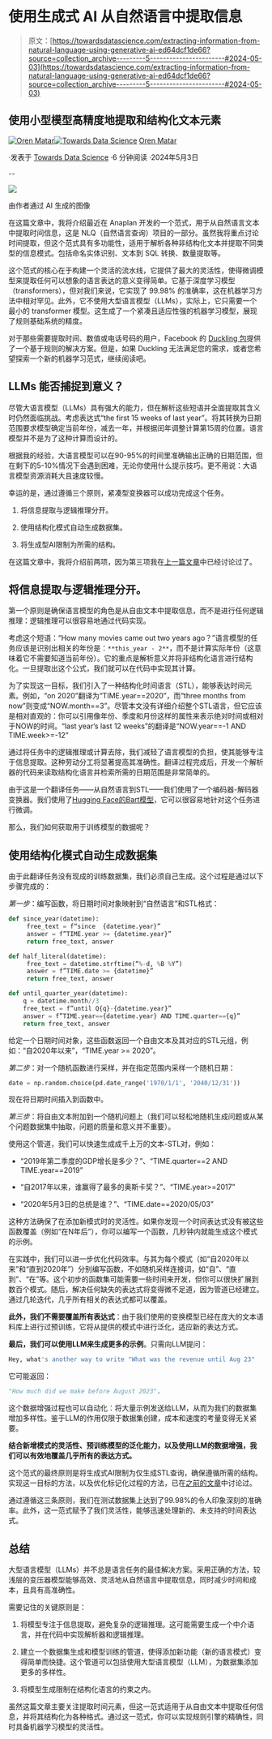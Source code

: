 # 使用生成式 AI 从自然语言中提取信息

> 原文：[https://towardsdatascience.com/extracting-information-from-natural-language-using-generative-ai-ed64dcf1de66?source=collection_archive---------5-----------------------#2024-05-03](https://towardsdatascience.com/extracting-information-from-natural-language-using-generative-ai-ed64dcf1de66?source=collection_archive---------5-----------------------#2024-05-03)

## 使用小型模型高精度地提取和结构化文本元素

[](https://medium.com/@orenmatar?source=post_page---byline--ed64dcf1de66--------------------------------)[![Oren Matar](../Images/8b1fa6aa3585fc283d51828b53a0754c.png)](https://medium.com/@orenmatar?source=post_page---byline--ed64dcf1de66--------------------------------)[](https://towardsdatascience.com/?source=post_page---byline--ed64dcf1de66--------------------------------)[![Towards Data Science](../Images/a6ff2676ffcc0c7aad8aaf1d79379785.png)](https://towardsdatascience.com/?source=post_page---byline--ed64dcf1de66--------------------------------) [Oren Matar](https://medium.com/@orenmatar?source=post_page---byline--ed64dcf1de66--------------------------------)

·发表于 [Towards Data Science](https://towardsdatascience.com/?source=post_page---byline--ed64dcf1de66--------------------------------) ·6 分钟阅读 ·2024年5月3日

--

![](../Images/12de85af31069135ae128e15c4e03a46.png)

由作者通过 AI 生成的图像

在这篇文章中，我将介绍最近在 Anaplan 开发的一个范式，用于从自然语言文本中提取时间信息，这是 NLQ（自然语言查询）项目的一部分。虽然我将重点讨论时间提取，但这个范式具有多功能性，适用于解析各种非结构化文本并提取不同类型的信息模式。包括命名实体识别、文本到 SQL 转换、数量提取等。

这个范式的核心在于构建一个灵活的流水线，它提供了最大的灵活性，使得微调模型来提取任何可以想象的语言表达的意义变得简单。它基于深度学习模型（transformers），但对我们来说，它实现了 99.98% 的准确率，这在机器学习方法中相对罕见。此外，它不使用大型语言模型（LLMs），实际上，它只需要一个最小的 transformer 模型。这生成了一个紧凑且适应性强的机器学习模型，展现了规则基础系统的精度。

对于那些需要提取时间、数值或电话号码的用户，Facebook 的 [Duckling 包](https://github.com/facebook/duckling)提供了一个基于规则的解决方案。但是，如果 Duckling 无法满足您的需求，或者您希望探索一个新的机器学习范式，继续阅读吧。

## LLMs 能否捕捉到意义？

尽管大语言模型（LLMs）具有强大的能力，但在解析这些短语并全面提取其含义时仍然面临挑战。考虑表达式“the first 15 weeks of last year”。将其转换为日期范围要求模型确定当前年份，减去一年，并根据闰年调整计算第15周的位置。语言模型并不是为了这种计算而设计的。

根据我的经验，大语言模型可以在90-95%的时间里准确输出正确的日期范围，但在剩下的5-10%情况下会遇到困难，无论你使用什么提示技巧。更不用说：大语言模型资源消耗大且速度较慢。

幸运的是，通过遵循三个原则，紧凑型变换器可以成功完成这个任务。

1.  将信息提取与逻辑推理分开。

1.  使用结构化模式自动生成数据集。

1.  将生成型AI限制为所需的结构。

在这篇文章中，我将介绍前两项，因为第三项我在[上一篇文章](https://medium.com/towards-data-science/structured-generative-ai-e772123428e4)中已经讨论过了。

## 将信息提取与逻辑推理分开。

第一个原则是确保语言模型的角色是从自由文本中提取信息，而不是进行任何逻辑推理：逻辑推理可以很容易地通过代码实现。

考虑这个短语：“How many movies came out two years ago？”语言模型的任务应该是识别出相关的年份是：`**this_year - 2**`，而不是计算实际年份（这意味着它不需要知道当前年份）。它的重点是解析意义并将非结构化语言进行结构化。一旦提取出这个公式，我们就可以在代码中实现其计算。

为了实现这一目标，我们引入了一种结构化时间语言（STL），能够表达时间元素。例如，“on 2020”翻译为“TIME.year==2020”，而“three months from now”则变成“NOW.month==3”。尽管本文没有详细介绍整个STL语言，但它应该是相对直观的：你可以引用像年份、季度和月份这样的属性来表示绝对时间或相对于NOW的时间。“last year’s last 12 weeks”的翻译是“NOW.year==-1 AND TIME.week>=-12”

通过将任务中的逻辑推理或计算去除，我们减轻了语言模型的负担，使其能够专注于信息提取。这种劳动分工将显著提高其准确性。翻译过程完成后，开发一个解析器的代码来读取结构化语言并检索所需的日期范围是非常简单的。

由于这是一个翻译任务——从自然语言到STL——我们使用了一个编码器-解码器变换器。我们使用了[Hugging Face的Bart模型](https://huggingface.co/docs/transformers/en/model_doc/bart)，它可以很容易地针对这个任务进行微调。

那么，我们如何获取用于训练模型的数据呢？

## **使用结构化模式自动生成数据集**

由于此翻译任务没有现成的训练数据集，我们必须自己生成。这个过程是通过以下步骤完成的：

*第一步*：编写函数，将日期时间对象映射到“自然语言”和STL格式：

```py
def since_year(datetime):
     free_text = f“since  {datetime.year}”
     answer = f”TIME.year >= {datetime.year}”
     return free_text, answer

def half_literal(datetime):
     free_text = datetime.strftime(“%-d, %B %Y”) 
     answer = f”TIME.date >= {datetime}”
     return free_text, answer

def until_quarter_year(datetime):
    q = datetime.month//3
    free_text = f”until Q{q}-{datetime.year}”
    answer = f”TIME.year=={datetime.year} AND TIME.quarter=={q}”
    return free_text, answer
```

给定一个日期时间对象，这些函数返回一个自由文本及其对应的STL元组，例如：“自2020年以来”，“TIME.year >= 2020”。

*第二步*：对一个随机函数进行采样，并在指定范围内采样一个随机日期：

```py
date = np.random.choice(pd.date_range('1970/1/1', '2040/12/31'))
```

现在将日期时间插入到函数中。

*第三步*：将自由文本附加到一个随机问题上（我们可以轻松地随机生成问题或从某个问题数据集中抽取，问题的质量和意义并不重要）。

使用这个管道，我们可以快速生成成千上万的文本-STL对，例如：

+   “2019年第二季度的GDP增长是多少？”、“TIME.quarter==2 AND TIME.year==2019”

+   “自2017年以来，谁赢得了最多的奥斯卡奖？”、“TIME.year>=2017”

+   “2020年5月3日的总统是谁？”、“TIME.date==2020/05/03”

这种方法确保了在添加新模式时的灵活性。如果你发现一个时间表达式没有被这些函数覆盖（例如“在N年后”），你可以编写一个函数，几秒钟内就能生成这个模式的示例。

在实践中，我们可以进一步优化代码效率。与其为每个模式（如“自2020年以来”和“直到2020年”）分别编写函数，不如随机采样连接词，如“自”、“直到”、“在”等。这个初步的函数集可能需要一些时间来开发，但你可以很快扩展到数百个模式。随后，解决任何缺失的表达式将变得微不足道，因为管道已经建立。通过几轮迭代，几乎所有相关的表达式都可以覆盖。

**此外，我们不需要覆盖所有表达式**：由于我们使用的变换模型已经在庞大的文本语料库上进行过预训练，它将从提供的模式中进行泛化，适应新的表达方式。

**最后，我们可以使用LLM来生成更多的示例**。只需向LLM提问：

```py
Hey, what's another way to write "What was the revenue until Aug 23"
```

它可能返回：

```py
"How much did we make before August 2023".
```

这个数据增强过程也可以自动化：将大量示例发送给LLM，从而为我们的数据集增加多样性。鉴于LLM的作用仅限于数据集创建，成本和速度的考量变得无关紧要。

**结合新增模式的灵活性、预训练模型的泛化能力，以及使用LLM的数据增强，我们可以有效地覆盖几乎所有的表达方式。**

这个范式的最终原则是将生成式AI限制为仅生成STL查询，确保遵循所需的结构。实现这一目标的方法，以及优化标记化过程的方法，已在[之前的文章](https://medium.com/towards-data-science/structured-generative-ai-e772123428e4)中讨论过。

通过遵循这三条原则，我们在测试数据集上达到了99.98%的令人印象深刻的准确率。此外，这一范式赋予了我们灵活性，能够迅速处理新的、未支持的时间表达式。

## **总结**

大型语言模型（LLMs）并不总是语言任务的最佳解决方案。采用正确的方法，较浅层的变压器模型能够高效、灵活地从自然语言中提取信息，同时减少时间和成本，且具有高准确性。

需要记住的关键原则是：

1.  将模型专注于信息提取，避免复杂的逻辑推理。这可能需要生成一个中介语言，并在代码中实现解析器和逻辑推理。

1.  建立一个数据集生成和模型训练的管道，使得添加新功能（新的语言模式）变得简单而快捷。这个管道可以包括使用大型语言模型（LLM），为数据集添加更多的多样性。

1.  将模型生成限制在结构化语言的约束之内。

虽然这篇文章主要关注提取时间元素，但这一范式适用于从自由文本中提取任何信息，并将其结构化为各种格式。通过这一范式，你可以实现规则引擎的精确性，同时具备机器学习模型的灵活性。
